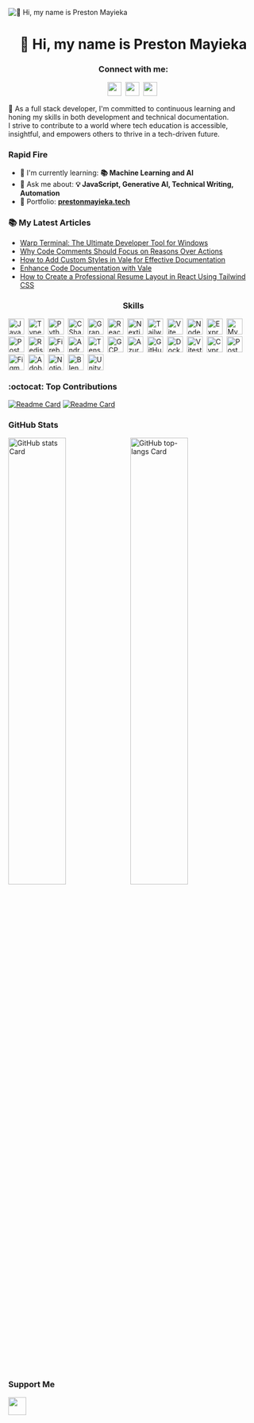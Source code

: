 ![👋 Hi, my name is Preston Mayieka](https://mir-s3-cdn-cf.behance.net/project_modules/max_1200/79731568097599.5b50bca477735.jpg)

<div id="toc">
  <ul align="center" style="list-style: none">
    <summary>
      <h1>
        👋 Hi, my name is Preston Mayieka
      </h1>
    </summary>
  </ul>
</div>

**<h3 align="center">Connect with me:</h3>** 
<p align="center"><a href="https://www.linkedin.com/in/preston-mayieka" target="_blank"><img src="https://img.shields.io/badge/LinkedIn-0077B5?style=for-the-badge&logo=linkedin&logoColor=white" height="28" style="margin-right: 4px"></a> <a href="https://twitter.com/preston_mayieka" target="_blank"><img src="https://img.shields.io/badge/Twitter-000000?style=for-the-badge&logo=X&logoColor=white" height="28" style="margin-right: 4px"></a> <a href="https://github.com/preston176" target="_blank"><img src="https://img.shields.io/badge/GitHub-100000?style=for-the-badge&logo=github&logoColor=white" height="28" style="margin-right: 4px"></a></p>

 <p align="left">🚀 As a full stack developer, I'm committed to continuous learning and honing my skills in both development and technical documentation. 
<br/>I strive to contribute to a world where tech education is accessible, insightful, and empowers others to thrive in a tech-driven future.</p>

**<h3 align="left">Rapid Fire</h3>**

- 🌱 I'm currently learning: **📚 Machine Learning and AI**
- 💬 Ask me about: **💡 JavaScript, Generative AI, Technical Writing, Automation**
- 📂 Portfolio: **<a href="https://preston176.vercel.app" target="_blank">prestonmayieka.tech</a>**

**<h3 align="left">📚 My Latest Articles</h3>**

<!-- BLOG-POST-LIST:START -->
- [Warp Terminal: The Ultimate Developer Tool for Windows](https://codewithpres.hashnode.dev/warp-terminal-the-ultimate-developer-tool-for-windows)
- [Why Code Comments Should Focus on Reasons Over Actions](https://codewithpres.hashnode.dev/why-code-comments-should-focus-on-reasons-over-actions)
- [How to Add Custom Styles in Vale for Effective Documentation](https://codewithpres.hashnode.dev/how-to-add-custom-styles-in-vale-for-effective-documentation)
- [Enhance Code Documentation with Vale](https://codewithpres.hashnode.dev/enhance-code-documentation-with-vale)
- [How to Create a Professional Resume Layout in React Using Tailwind CSS](https://codewithpres.hashnode.dev/how-to-create-a-professional-resume-layout-in-react-using-tailwind-css)
<!-- BLOG-POST-LIST:END -->

 **<h3 align="center">Skills</h3>**

<div style="display: flex; flex-wrap: wrap; gap: 4px; justify-content: left;"><img src="https://skillicons.dev/icons?i=javascript" height="32" alt="JavaScript" style="margin-right: 4px"> <img src="https://skillicons.dev/icons?i=typescript" height="32" alt="TypeScript" style="margin-right: 4px"> <img src="https://skillicons.dev/icons?i=python" height="32" alt="Python" style="margin-right: 4px"> <img src="https://skillicons.dev/icons?i=cs" height="32" alt="CSharp" style="margin-right: 4px"> <img src="https://skillicons.dev/icons?i=graphql" height="32" alt="Graphql" style="margin-right: 4px"> <img src="https://skillicons.dev/icons?i=react" height="32" alt="React" style="margin-right: 4px"> <img src="https://skillicons.dev/icons?i=nextjs" height="32" alt="Nextjs" style="margin-right: 4px"> <img src="https://skillicons.dev/icons?i=tailwind" height="32" alt="Tailwind CSS" style="margin-right: 4px"> <img src="https://skillicons.dev/icons?i=vite" height="32" alt="Vite" style="margin-right: 4px"> <img src="https://skillicons.dev/icons?i=nodejs" height="32" alt="Node.js" style="margin-right: 4px"> <img src="https://skillicons.dev/icons?i=express" height="32" alt="Express" style="margin-right: 4px"> <img src="https://skillicons.dev/icons?i=mysql" height="32" alt="MySQL" style="margin-right: 4px"> <img src="https://skillicons.dev/icons?i=postgresql" height="32" alt="PostgreSQL" style="margin-right: 4px"> <img src="https://skillicons.dev/icons?i=redis" height="32" alt="Redis" style="margin-right: 4px"> <img src="https://skillicons.dev/icons?i=firebase" height="32" alt="Firebase" style="margin-right: 4px"> <img src="https://skillicons.dev/icons?i=androidstudio" height="32" alt="Androidstudio" style="margin-right: 4px"> <img src="https://skillicons.dev/icons?i=tensorflow" height="32" alt="TensorFlow" style="margin-right: 4px"> <img src="https://skillicons.dev/icons?i=gcp" height="32" alt="GCP" style="margin-right: 4px"> <img src="https://skillicons.dev/icons?i=azure" height="32" alt="Azure" style="margin-right: 4px"> <img src="https://skillicons.dev/icons?i=githubactions" height="32" alt="GitHub Actions" style="margin-right: 4px"> <img src="https://skillicons.dev/icons?i=docker" height="32" alt="Docker" style="margin-right: 4px"> <img src="https://skillicons.dev/icons?i=vitest" height="32" alt="Vitest" style="margin-right: 4px"> <img src="https://skillicons.dev/icons?i=cypress" height="32" alt="Cypress" style="margin-right: 4px"> <img src="https://skillicons.dev/icons?i=postman" height="32" alt="Postman" style="margin-right: 4px"> <img src="https://skillicons.dev/icons?i=figma" height="32" alt="Figma" style="margin-right: 4px"> <img src="https://skillicons.dev/icons?i=xd" height="32" alt="Adobe XD" style="margin-right: 4px"> <img src="https://skillicons.dev/icons?i=notion" height="32" alt="Notion" style="margin-right: 4px"> <img src="https://skillicons.dev/icons?i=blender" height="32" alt="Blender" style="margin-right: 4px"> <img src="https://skillicons.dev/icons?i=unity" height="32" alt="Unity" style="margin-right: 4px"></div>

**<h3 align="left">:octocat: Top Contributions</h3>**
[![Readme Card](https://github-readme-stats.vercel.app/api/pin/?username=Technical-writing-mentorship-program&repo=PostmanToOpenAPIConverter&show_owner=true)](https://github.com/Technical-writing-mentorship-program/PostmanToOpenAPIConverter)
[![Readme Card](https://github-readme-stats.vercel.app/api/pin/?username=github&repo=GreenSoftwareDirectory&show_owner=true)](https://github.com/github/GreenSoftwareDirectory)


 **<h3 align="left">GitHub Stats</h3>**

<p align="left">
  <img width="48%" src="https://github-readme-stats.vercel.app/api?username=preston176&theme=react&hide_title=false&hide_rank=false&show_icons=false&include_all_commits=false&count_private=true&line_height=23" alt="GitHub stats Card" />
  <img width="48%" src="https://github-readme-stats.vercel.app/api/top-langs?username=preston176&theme=react&hide_title=false&layout=compact&langs_count=6&hide_progress=false&card_width=400" alt="GitHub top-langs Card" />
</p>

 **<h3 align="left">Support Me</h3>**

<p align="left"><a href="https://ko-fi.com/pres176" target="_blank"><img src="https://img.shields.io/badge/Ko--fi-343B45?logo=kofi&logoColor=Black" height="36" style="margin-right: 4px"></a></p>
